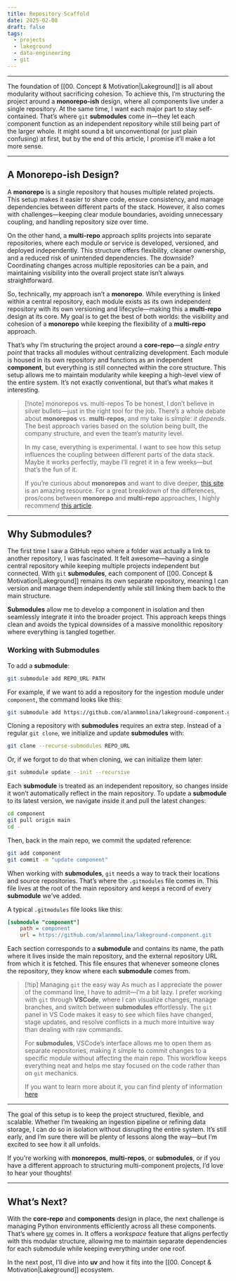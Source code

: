 ```yaml
---
title: Repository Scaffold
date: 2025-02-08
draft: false
tags:
  - projects
  - lakeground
  - data-engineering
  - git
---
```

---

The foundation of [[00. Concept & Motivation|Lakeground]] is all about modularity without sacrificing cohesion. To achieve this, I’m structuring the project around a **monorepo-ish** design, where all components live under a single repository. At the same time, I want each major part to stay self-contained. That’s where `git` **submodules** come in—they let each component function as an independent repository while still being part of the larger whole. It might sound a bit unconventional (or just plain confusing) at first, but by the end of this article, I promise it’ll make a lot more sense.

---

## A Monorepo-ish Design?

A **monorepo** is a single repository that houses multiple related projects. This setup makes it easier to share code, ensure consistency, and manage dependencies between different parts of the stack. However, it also comes with challenges—keeping clear module boundaries, avoiding unnecessary coupling, and handling repository size over time.

On the other hand, a **multi-repo** approach splits projects into separate repositories, where each module or service is developed, versioned, and deployed independently. This structure offers flexibility, cleaner ownership, and a reduced risk of unintended dependencies. The downside? Coordinating changes across multiple repositories can be a pain, and maintaining visibility into the overall project state isn’t always straightforward.

So, technically, my approach isn’t a **monorepo**. While everything is linked within a central repository, each module exists as its own independent repository with its own versioning and lifecycle—making this a **multi-repo** design at its core. My goal is to get the best of both worlds: the visibility and cohesion of a **monorepo** while keeping the flexibility of a **multi-repo** approach.

That’s why I’m structuring the project around a **core-repo**—a _single entry point_ that tracks all modules without centralizing development. Each module is housed in its own repository and functions as an independent **component**, but everything is still connected within the core structure. This setup allows me to maintain modularity while keeping a high-level view of the entire system. It’s not exactly conventional, but that’s what makes it interesting.

> [!note] monorepos vs. multi-repos
> To be honest, I don’t believe in silver bullets—just in the right tool for the job. There’s a whole debate about **monorepos** vs. **multi-repos**, and my take is simple: _it depends_. The best approach varies based on the solution being built, the company structure, and even the team’s maturity level.
> 
> In my case, everything is experimental. I want to see how this setup influences the coupling between different parts of the data stack. Maybe it works perfectly, maybe I’ll regret it in a few weeks—but that’s the fun of it.
> 
> If you’re curious about **monorepos** and want to dive deeper, [this site](https://monorepo.tools/) is an amazing resource. For a great breakdown of the differences, pros/cons between **monorepo** and **multi-repo** approaches, I highly recommend [this article](https://www.thoughtworks.com/insights/blog/agile-engineering-practices/monorepo-vs-multirepo).

---

## Why Submodules?

The first time I saw a GitHub repo where a folder was actually a link to another repository, I was fascinated. It felt awesome—having a single central repository while keeping multiple projects independent but connected. With `git` **submodules**, each component of [[00. Concept & Motivation|Lakeground]] remains its own separate repository, meaning I can version and manage them independently while still linking them back to the main structure.

**Submodules** allow me to develop a component in isolation and then seamlessly integrate it into the broader project. This approach keeps things clean and avoids the typical downsides of a massive monolithic repository where everything is tangled together.

### Working with Submodules

To add a **submodule**:

```sh
git submodule add REPO_URL PATH
```

For example, if we want to add a repository for the ingestion module under `component`, the command looks like this:

```sh
git submodule add https://github.com/alanmmolina/lakeground-component.git component
```

Cloning a repository with **submodules** requires an extra step. Instead of a regular `git clone`, we initialize and update **submodules** with:

```sh
git clone --recurse-submodules REPO_URL
```

Or, if we forgot to do that when cloning, we can initialize them later:

```sh
git submodule update --init --recursive
```

Each **submodule** is treated as an independent repository, so changes inside it won’t automatically reflect in the main repository. To update a **submodule** to its latest version, we navigate inside it and pull the latest changes:

```sh
cd component
git pull origin main
cd -
```

Then, back in the main repo, we commit the updated reference:

```sh
git add component
git commit -m "update component"
```

When working with **submodules**, `git` needs a way to track their locations and source repositories. That’s where the `.gitmodules` file comes in. This file lives at the root of the main repository and keeps a record of every **submodule** we’ve added. 

A typical `.gitmodules` file looks like this:  

```ini
[submodule "component"]
    path = component
    url = https://github.com/alanmmolina/lakeground-component.git
``` 

Each section corresponds to a **submodule** and contains its name, the path where it lives inside the main repository, and the external repository URL from which it is fetched. This file ensures that whenever someone clones the repository, they know where each **submodule** comes from.

> [!tip] Managing `git` the easy way
> As much as I appreciate the power of the command line, I have to admit—I’m a bit lazy. I prefer working with `git` through **VSCode**, where I can visualize changes, manage branches, and switch between **submodules** effortlessly. The `git` panel in VS Code makes it easy to see which files have changed, stage updates, and resolve conflicts in a much more intuitive way than dealing with raw commands. 
> 
> For **submodules**, VSCode’s interface allows me to open them as separate repositories, making it simple to commit changes to a specific module without affecting the main repo. This workflow keeps everything neat and helps me stay focused on the code rather than on `git` mechanics.
> 
> If you want to learn more about it, you can find plenty of information [here](https://code.visualstudio.com/docs/sourcecontrol/overview)

---

The goal of this setup is to keep the project structured, flexible, and scalable. Whether I’m tweaking an ingestion pipeline or refining data storage, I can do so in isolation without disrupting the entire system. It’s still early, and I’m sure there will be plenty of lessons along the way—but I’m excited to see how it all unfolds.

If you're working with **monorepos**, **multi-repos**, or **submodules**, or if you have a different approach to structuring multi-component projects, I’d love to hear your thoughts!

---
## What’s Next?

With the **core-repo** and **components** design in place, the next challenge is managing Python environments efficiently across all these components. That’s where [uv](https://docs.astral.sh/uv/) comes in. It offers a _workspace_ feature that aligns perfectly with this modular structure, allowing me to maintain separate dependencies for each submodule while keeping everything under one roof.

In the next post, I’ll dive into **uv** and how it fits into the [[00. Concept & Motivation|Lakeground]] ecosystem.

